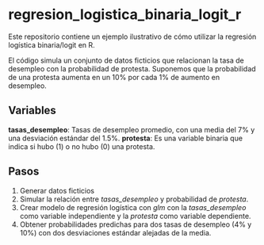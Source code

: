 # regresion_logistica_binaria_logit_r
Este repositorio contiene un ejemplo ilustrativo de cómo utilizar la regresión logística binaria/logit en R.

El código simula un conjunto de datos ficticios que relacionan la tasa de desempleo con la probabilidad de protesta. Suponemos que la probabilidad de una protesta aumenta en un 10% por cada 1% de aumento en desempleo.
## Variables 
**tasas_desempleo**: Tasas de desempleo promedio, con una media del 7% y una desviación estándar del 1.5%.
**protesta**: Es una variable binaria que indica si hubo (1) o no hubo (0) una protesta. 

## Pasos 
1. Generar datos ficticios
2. Simular la relación entre *tasas_desempleo* y probabilidad de *protesta*.
3. Crear modelo de regresión logística con *glm* con la *tasas_desempleo* como variable independiente y la *protesta* como variable dependiente.
4. Obtener probabilidades predichas para dos tasas de desempleo (4% y 10%) con dos desviaciones estándar alejadas de la media.
